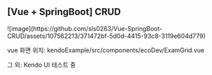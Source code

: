 <h2>[Vue + SpringBoot] CRUD</h2>
![image](https://github.com/sls0263/Vue-SpringBoot-CRUD/assets/107562213/371472bf-5d0d-4415-93c8-3119e604d779)
<p>vue 화면 위치: kendoExample/src/components/ecoDev/ExamGrid.vue</p>
<p>그 외: Kendo UI 테스트 중</p>
